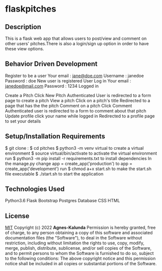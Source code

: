 # flaskpitches

## Description
This is a flask web app that allows users to post/view and comment on other users' pitches.There is also a login/sign up option in order to have these view options.


## Behavior Driven Development

Register to be a user	Your email : jane@doe.com Username : janedoe Password : doe	New user is registered
User Log in	Your email : janedoe@mail.com Password : 1234	Logged in

Create a Pitch	Click New Pitch	Authenticated User is redirected to a form page to create a pitch
View a pitch	Click on a pitch's title	Redirected to a page that has the the pitch
Comment on a pitch	Click Comment	Authenticated user is redirected to a form to comment about that pitch
Update profile	click your name while logged in	Redirected to a profile page to set your details

## Setup/Installation Requirements
$ git clone :
$ cd pitches
$ python3 -m venv virtual to create a virtual environment
$ source virtual/bin/activate to activate the virtual environment
run $ python3 -m pip install -r requirements.txt to install dependencies
In the manage.py change app = create_app('production') to app = create_app('development')
run $ chmod a+x start.sh to make the start.sh file executable
$ ./start.sh to start the application

## Technologies Used

Python3.6
Flask
Bootstrap
Postgres Database
CSS
HTML

## License
[MIT](https://choosealicense.com/licenses/mit/)
Copyright (c) 2022 **Agnes-Kalunda**
Permission is hereby granted, free of charge, to any person obtaining a copy of this software and associated documentation files (the "Software"), to deal in the Software without restriction, including without limitation the rights to use, copy, modify, merge, publish, distribute, sublicense, and/or sell copies of the Software, and to permit persons to whom the Software is furnished to do so, subject to the following conditions:
The above copyright notice and this permission notice shall be included in all copies or substantial portions of the Software.


